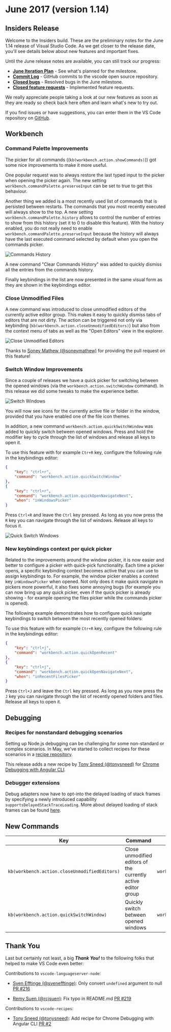 ﻿---
Order: 23
TOCTitle: June 2017
PageTitle: Visual Studio Code June 2017
MetaDescription: See what is new in the Visual Studio Code June 2017 Release (1.14)
MetaSocialImage: 1_14_release-highlights.png
---
# June 2017 (version 1.14)

## Insiders Release

Welcome to the Insiders build. These are the preliminary notes for the June 1.14 release of Visual Studio Code. As we get closer to the release date, you'll see details below about new features and important fixes.

Until the June release notes are available, you can still track our progress:

* **[June Iteration Plan](https://github.com/Microsoft/vscode/issues/28387)** - See what's planned for the milestone.
* **[Commit Log](https://github.com/Microsoft/vscode/commits/master)** - GitHub commits to the vscode open source repository.
* **[Closed bugs](https://github.com/Microsoft/vscode/issues?q=is%3Aissue+label%3Abug+milestone%3A%22June+2017%22+is%3Aclosed)** - Resolved bugs in the June milestone.
* **[Closed feature requests](https://github.com/Microsoft/vscode/issues?q=is%3Aissue+milestone%3A%22June+2017%22+is%3Aclosed+label%3Afeature-request)** - Implemented feature requests.

We really appreciate people taking a look at our new features as soon as they are ready so check back here often and learn what's new to try out.

If you find issues or have suggestions, you can enter them in the VS Code repository on [GitHub](https://github.com/Microsoft/vscode/issues).

## Workbench

### Command Palette Improvements

The picker for all commands ((`kb(workbench.action.showCommands)`)) got some nice improvements to make it more useful.

One popular request was to always restore the last typed input to the picker when opening the picker again. The new setting `workbench.commandPalette.preserveInput` can be set to true to get this behaviour.

Another thing we added is a most recently used list of commands that is persisted between restarts. The commands that you most recently executed will always show to the top. A new setting `workbench.commandPalette.history` allows to control the number of entries to show from this history (set it to 0 to disable this feature). With the history enabled, you do not really need to enable `workbench.commandPalette.preserveInput` because the history will always have the last executed command selected by default when you open the commands picker.

![Commands History](images/1_14/commands-history.gif)

A new command "Clear Commands History" was added to quickly dismiss all the entries from the commands history.

Finally keybindings in the list are now presented in the same visual form as they are shown in the keybindings editor.

### Close Unmodified Files

A new command was introduced to close unmodified editors of the currently active editor group. This makes it easy to quickly dismiss tabs of editors that are not dirty. The action can be triggered not only via keybinding (`kb(workbench.action.closeUnmodifiedEditors)`) but also from the context menu of tabs as well as the "Open Editors" view in the explorer.

![Close Unmodified Editors](images/1_14/close-unmodified.png)

Thanks to [Soney Mathew (@soneymathew)](https://github.com/soneymathew) for providing the pull request on this feature!

### Switch Window Improvements

Since a couple of releases we have a quick picker for switching between the opened windows (via the `workbench.action.switchWindow` command). In this release we did some tweaks to make the experience better.

![Switch Windows](images/1_14/switch-window.png)

You will now see icons for the currently active file or folder in the window, provided that you have enabled one of the file icon themes. 

In addition, a new command `workbench.action.quickSwitchWindow` was added to quickly switch between opened windows. Press and hold the modifier key to cycle through the list of windows and release all keys to open it.

To use this feature with for example `Ctr+R` key, configure the following rule in the keybindings editor:

```json
{
	"key": "ctrl+r",
	"command": "workbench.action.quickSwitchWindow"
},
{
	"key": "ctrl+r",
	"command": "workbench.action.quickOpenNavigateNext",
	"when": "inWindowsPicker"
}
```

Press `Ctrl+R` and leave the `Ctrl` key pressed. As long as you now press the `R` key you can navigate through the list of windows. Release all keys to focus it.

![Quick Switch Windows](images/1_14/quick-switch-windows.gif)

### New keybindings context per quick picker

Related to the improvements around the window picker, it is now easier and better to configure a picker with quick-pick functionality. Each time a picker opens, a specific keybinding context becomes active that you can use to assign keybindings to. For example, the window picker enables a context key `inWindowsPicker` when opened. Not only does it make quick navigate in pickers more powerful, it also fixes some annoying bugs (for example you can now bring up any quick picker, even if the quick picker is already showing - for example opening the files picker while the commands picker is opened).

The following example demonstrates how to configure quick navigate keybindings to switch between the most recently opened folders:

To use this feature with for example `Ctr+R` key, configure the following rule in the keybindings editor:

```json
{
	"key": "ctrl+j",
	"command": "workbench.action.quickOpenRecent"
},
{
	"key": "ctrl+j",
	"command": "workbench.action.quickOpenNavigateNext",
	"when": "inRecentFilesPicker"
}
```

Press `Ctrl+J` and leave the `Ctrl` key pressed. As long as you now press the `J` key you can navigate through the list of recently opened folders and files. Release all keys to open it.

## Debugging

### Recipes for nonstandard debugging scenarios

Setting up Node.js debugging can be challenging for some non-standard or complex scenarios. In May, we've started to collect recipes for these scenarios in a [recipe repository](https://github.com/weinand/vscode-recipes).

This release adds a new recipe by [Tony Sneed (@tonysneed)](https://github.com/tonysneed) for [Chrome Debugging with Angular CLI](https://github.com/weinand/vscode-recipes/blob/master/Angular-CLI).

### Debugger extensions

Debug adapters now have to opt-into the delayed loading of stack frames by specifying a newly introduced capability `supportsDelayedStackTraceLoading`.
More about delayed loading of stack frames can be found [here](https://github.com/Microsoft/vscode/issues/25605).

## New Commands

Key|Command|Command id
---|-------|----------
`kb(workbench.action.closeUnmodifiedEditors)`|Close unmodified editors of the currently active editor group|`workbench.action.closeUnmodifiedEditors`
`kb(workbench.action.quickSwitchWindow)`|Quickly switch between opened windows|`workbench.action.quickSwitchWindow`

## Thank You

Last but certainly not least, a big *__Thank You!__* to the following folks that helped to make VS Code even better:

Contributions to `vscode-languageserver-node`:

* [Sven Efftinge (@svenefftinge)](https://github.com/svenefftinge): Only convert `undefined` argument to null [PR #216](https://github.com/Microsoft/vscode-languageserver-node/pull/216)

* [Remy Suen (@rcjsuen)](https://github.com/rcjsuen): Fix typo in README.md [PR #219](https://github.com/Microsoft/vscode-languageserver-node/pull/219)

Contributions to `vscode-recipes`:

* [Tony Sneed (@tonysneed)](https://github.com/tonysneed): Add recipe for Chrome Debugging with Angular CLI [PR #2](https://github.com/weinand/vscode-recipes/pull/2)

<!-- In-product release notes styles.  Do not modify without also modifying regex in gulpfile.common.js -->
<a id="scroll-to-top" role="button" aria-label="scroll to top" href="#"><span class="icon"></span></a>
<link rel="stylesheet" type="text/css" href="css/inproduct_releasenotes.css"/>